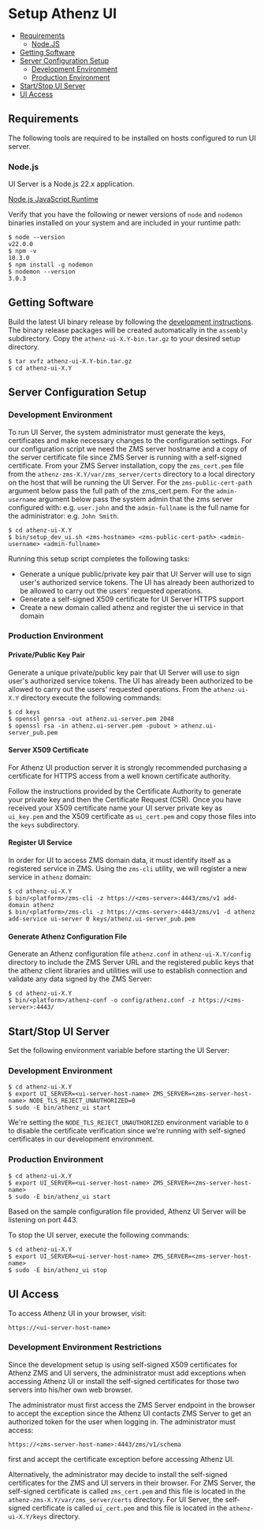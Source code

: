 # Setup Athenz UI

* [Requirements](#requirements)
    * [Node.JS](#nodejs)
* [Getting Software](#getting-software)
* [Server Configuration Setup](#server-configuration-setup)
  * [Development Environment](#development-environment)
  * [Production Environment](#production-environment)
* [Start/Stop UI Server](#startstop-ui-server)
* [UI Access](#ui-access)

## Requirements

The following tools are required to be installed on hosts
configured to run UI server.

### Node.js

UI Server is a Node.js 22.x application.

[Node.js JavaScript Runtime](https://nodejs.org/en/)

Verify that you have the following or newer versions of `node` and
`nodemon` binaries installed on your system and are included
in your runtime path:

```shell
$ node --version
v22.0.0
$ npm -v
10.3.0
$ npm install -g nodemon
$ nodemon --version
3.0.3
```
 
## Getting Software

Build the latest UI binary release by following the
[development instructions](dev_environment.md). The binary release
packages  will be created automatically in the `assembly` subdirectory.
Copy the `athenz-ui-X.Y-bin.tar.gz` to your desired setup directory.

```shell
$ tar xvfz athenz-ui-X.Y-bin.tar.gz
$ cd athenz-ui-X.Y
```

## Server Configuration Setup

### Development Environment

To run UI Server, the system administrator must generate the keys,
certificates and make necessary changes to the configuration settings.
For our configuration script we need the ZMS server hostname and a
copy of the server certificate file since ZMS Server is
running with a self-signed certificate. From your ZMS Server
installation, copy the `zms_cert.pem` file from the
`athenz-zms-X.Y/var/zms_server/certs` directory to a local directory on the
host that will be running the UI Server. For the `zms-public-cert-path`
argument below pass the full path of the zms_cert.pem. For the `admin-username`
argument below pass the system admin that the zms server configured with:
e.g. `user.john` and the `admin-fullname` is the full name for the administrator:
e.g. `John Smith`.

```shell
$ cd athenz-ui-X.Y
$ bin/setup_dev_ui.sh <zms-hostname> <zms-public-cert-path> <admin-username> <admin-fullname>
```

Running this setup script completes the following tasks:

* Generate a unique public/private key pair that UI Server will use
  to sign user's authorized service tokens. The UI has already been
  authorized to be allowed to carry out the users' requested
  operations.
* Generate a self-signed X509 certificate for UI Server HTTPS support
* Create a new domain called athenz and register the ui service in that domain

### Production Environment

#### Private/Public Key Pair

Generate a unique private/public key pair that UI Server will use
to sign user's authorized service tokens. The UI has already been
authorized to be allowed to carry out the users' requested
operations. From the `athenz-ui-X.Y` directory execute the following
commands:

```shell
$ cd keys
$ openssl genrsa -out athenz.ui-server.pem 2048
$ openssl rsa -in athenz.ui-server.pem -pubout > athenz.ui-server_pub.pem
```

#### Server X509 Certificate

For Athenz UI production server it is strongly recommended
purchasing a certificate for HTTPS access from a well known
certificate authority.

Follow the instructions provided by the Certificate Authority to
generate your private key and then the Certificate Request (CSR).
Once you have received your X509 certificate name your UI
server private key as `ui_key.pem` and the X509 certificate
as `ui_cert.pem` and copy those files into the `keys` subdirectory.

#### Register UI Service

In order for UI to access ZMS domain data, it must identify itself
as a registered service in ZMS. Using the `zms-cli` utility, we will
register a new service in `athenz` domain:

```shell
$ cd athenz-ui-X.Y
$ bin/<platform>/zms-cli -z https://<zms-server>:4443/zms/v1 add-domain athenz
$ bin/<platform>/zms-cli -z https://<zms-server>:4443/zms/v1 -d athenz add-service ui-server 0 keys/athenz.ui-server_pub.pem
```

#### Generate Athenz Configuration File

Generate an Athenz configuration file `athenz.conf` in `athenz-ui-X.Y/config`
directory to include the ZMS Server URL and the registered public keys that the
athenz client libraries and utilities will use to establish connection and validate any
data signed by the ZMS Server:

```shell
$ cd athenz-ui-X.Y
$ bin/<platform>/athenz-conf -o config/athenz.conf -z https://<zms-server>:4443/
```

## Start/Stop UI Server

Set the following environment variable before starting the UI Server:

### Development Environment

```shell
$ cd athenz-ui-X.Y
$ export UI_SERVER=<ui-server-host-name> ZMS_SERVER=<zms-server-host-name> NODE_TLS_REJECT_UNAUTHORIZED=0
$ sudo -E bin/athenz_ui start
```

We're setting the `NODE_TLS_REJECT_UNAUTHORIZED` environment variable to `0` to disable the certificate
verification since we're running with self-signed certificates in our development environment.

### Production Environment

```shell
$ cd athenz-ui-X.Y
$ export UI_SERVER=<ui-server-host-name> ZMS_SERVER=<zms-server-host-name>
$ sudo -E bin/athenz_ui start
```

Based on the sample configuration file provided, Athenz UI Server will be listening
on port 443.

To stop the UI server, execute the following commands:

```shell
$ cd athenz-ui-X.Y
$ export UI_SERVER=<ui-server-host-name> ZMS_SERVER=<zms-server-host-name>
$ sudo -E bin/athenz_ui stop
```

## UI Access

To access Athenz UI in your browser, visit:

```
https://<ui-server-host-name>
```

### Development Environment Restrictions

Since the development setup is using self-signed X509 certificates for
Athenz ZMS and UI servers, the administrator must add exceptions when
accessing Athenz UI or install the self-signed certificates for those two
servers into his/her own web browser.

The administrator must first access the ZMS Server endpoint in the browser to
accept the exception since the Athenz UI contacts ZMS Server to get an authorized
token for the user when logging in. The administrator must access:

```
https://<zms-server-host-name>:4443/zms/v1/schema
```

first and accept the certificate exception before accessing Athenz UI.

Alternatively, the administrator may decide to install the self-signed
certificates for the ZMS and UI servers in their browser. For ZMS Server,
the self-signed certificate is called `zms_cert.pem` and this file
is located in the `athenz-zms-X.Y/var/zms_server/certs` directory.
For UI Server, the self-signed certificate is called `ui_cert.pem` and this file
is located in the `athenz-ui-X.Y/keys` directory.
